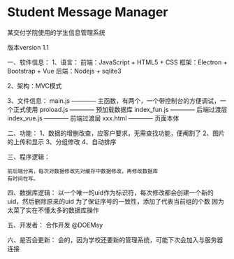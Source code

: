 # Student Message Manager
某交付学院使用的学生信息管理系统

版本version 1.1

一、软件信息：
1、语言：
    前端：JavaScript + HTML5 + CSS
    框架：Electron + Bootstrap + Vue
    后端：Nodejs + sqlite3
    
2、架构：MVC模式

3、文件信息：
    main.js ————  主函数，有两个，一个带控制台的方便调试，一个正式使用
    proload.js ————  预加载数据库
    index_fun.js ———— 后端过渡层
    index_vue.js ————  前端过渡层
    xxx.html ———— 页面本体
    
二、功能：
    1、数据的增删改查，应客户要求，无需查找功能，便阉割了
    2、图片的上传和显示
    3、分组修改
    4、自动排序
    
三、程序逻辑：
    
    前后端分离，每次对数据修改先对缓存中数据修改，再修改数据库
    有时间在写。
   
四、数据库逻辑：
    以一个唯一的uid作为标识符，每次修改都会创建一个新的uid，然后删除原来的uid
    为了保证序号的一致性，添加了代表当前组的个数
    因为太菜了实在不懂太多的数据库操作
    
五、开发者：
    合作开发 @DOEMsy
    
六、是否会更新：
    会的，因为学校还要新的管理系统，可能下次会加入与服务器连接
    
